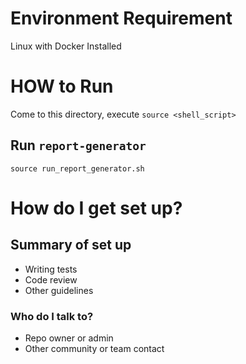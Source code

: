 # Environment Requirement

Linux with Docker Installed

# HOW to Run
Come to this directory, execute `source <shell_script>`

## Run `report-generator` 
`source run_report_generator.sh`

# How do I get set up?
## Summary of set up

* Writing tests
* Code review
* Other guidelines

### Who do I talk to? ###

* Repo owner or admin
* Other community or team contact
